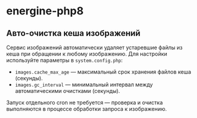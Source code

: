 # energine-php8

## Авто-очистка кеша изображений

Сервис изображений автоматически удаляет устаревшие файлы из кеша при обращении к любому изображению. Для настройки используйте параметры в `system.config.php`:

- `images.cache_max_age` — максимальный срок хранения файлов кеша (секунды).
- `images.gc_interval` — минимальный интервал между автоматическими очистками (секунды).

Запуск отдельного cron не требуется — проверка и очистка выполняются в процессе обработки запроса к изображению.
